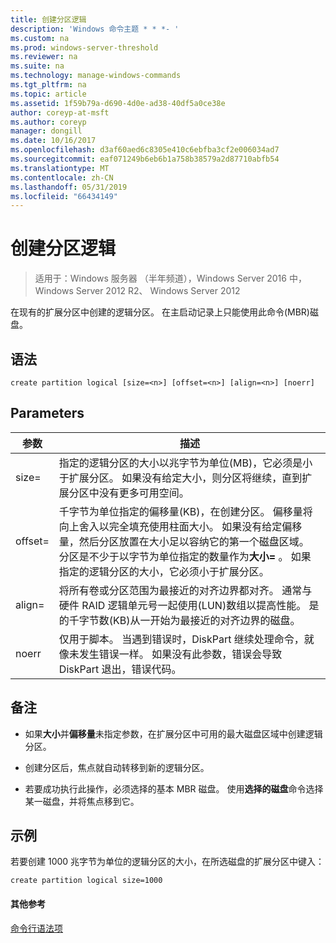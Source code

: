 ```yaml
---
title: 创建分区逻辑
description: 'Windows 命令主题 * * *- '
ms.custom: na
ms.prod: windows-server-threshold
ms.reviewer: na
ms.suite: na
ms.technology: manage-windows-commands
ms.tgt_pltfrm: na
ms.topic: article
ms.assetid: 1f59b79a-d690-4d0e-ad38-40df5a0ce38e
author: coreyp-at-msft
ms.author: coreyp
manager: dongill
ms.date: 10/16/2017
ms.openlocfilehash: d3af60aed6c8305e410c6ebfba3cf2e006034ad7
ms.sourcegitcommit: eaf071249b6eb6b1a758b38579a2d87710abfb54
ms.translationtype: MT
ms.contentlocale: zh-CN
ms.lasthandoff: 05/31/2019
ms.locfileid: "66434149"
---
```

# <a name="create-partition-logical"></a>创建分区逻辑

>适用于：Windows 服务器 （半年频道），Windows Server 2016 中，Windows Server 2012 R2、 Windows Server 2012

在现有的扩展分区中创建的逻辑分区。 在主启动记录上只能使用此命令\(MBR\)磁盘。  
  
  
  
## <a name="syntax"></a>语法  
  
```  
create partition logical [size=<n>] [offset=<n>] [align=<n>] [noerr]  
```  
  
## <a name="parameters"></a>Parameters  
  
|  参数  |                                                                                                                                                                                                                       描述                                                                                                                                                                                                                        |
|-------------|----------------------------------------------------------------------------------------------------------------------------------------------------------------------------------------------------------------------------------------------------------------------------------------------------------------------------------------------------------------------------------------------------------------------------------------------------------|
|  size\=<n>  |                                                                                                              指定的逻辑分区的大小以兆字节为单位\(MB\)，它必须是小于扩展分区。 如果没有给定大小，则分区将继续，直到扩展分区中没有更多可用空间。                                                                                                               |
| offset\=<n> | 千字节为单位指定的偏移量\(KB\)，在创建分区。 偏移量将向上舍入以完全填充使用柱面大小。 如果没有给定偏移量，然后分区放置在大小足以容纳它的第一个磁盘区域。 分区是不少于以字节为单位指定的数量作为**大小\=<n>** 。 如果指定的逻辑分区的大小，它必须小于扩展分区。 |
| align\=<n>  |                                                                                     将所有卷或分区范围为最接近的对齐边界都对齐。 通常与硬件 RAID 逻辑单元号一起使用\(LUN\)数组以提高性能。  <n> 是的千字节数\(KB\)从一开始为最接近的对齐边界的磁盘。                                                                                      |
|    noerr    |                                                                                                                           仅用于脚本。 当遇到错误时，DiskPart 继续处理命令，就像未发生错误一样。 如果没有此参数，错误会导致 DiskPart 退出，错误代码。                                                                                                                           |
  
## <a name="remarks"></a>备注  
  
-   如果**大小**并**偏移量**未指定参数，在扩展分区中可用的最大磁盘区域中创建逻辑分区。  
  
-   创建分区后，焦点就自动转移到新的逻辑分区。  
  
-   若要成功执行此操作，必须选择的基本 MBR 磁盘。 使用**选择的磁盘**命令选择某一磁盘，并将焦点移到它。  
  
## <a name="BKMK_examples"></a>示例  
若要创建 1000 兆字节为单位的逻辑分区的大小，在所选磁盘的扩展分区中键入：  
  
```  
create partition logical size=1000  
```  
  
#### <a name="additional-references"></a>其他参考  
[命令行语法项](command-line-syntax-key.md)  
  

  

